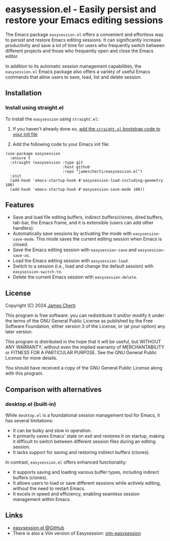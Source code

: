 # easysession.el - Easily persist and restore your Emacs editing sessions

The Emacs package `easysession.el` offers a convenient and effortless way to persist and restore Emacs editing sessions. It can significantly increase productivity and save a lot of time for users who frequently switch between different projects and those who frequently open and close the Emacs editor.

In addition to its automatic session management capabilities, the `easysession.el` Emacs package also offers a variety of useful Emacs commands that allow users to save, load, list and delete session.

## Installation

### Install using straight.el
To install the `easysession` using `straight.el`:
1. If you haven't already done so, [add the `straight.el` bootstrap code to your init file ](https://github.com/radian-software/straight.el?tab=readme-ov-file#getting-started)

2. Add the following code to your Emacs init file:
```
(use-package easysession
  :ensure t
  :straight (easysession :type git
                         :host github
                         :repo "jamescherti/easysession.el")
  :init
  (add-hook 'emacs-startup-hook #'easysession-load-including-geometry 100)
  (add-hook 'emacs-startup-hook #'easysession-save-mode 100))
```

## Features

- Save and load file editing buffers, indirect buffers/clones, dired buffers, tab-bar, the Emacs frame, and it is extensible (users can add other handlers).
- Automatically save sessions by activating the mode with `easysession-save-mode`.
  This mode saves the current editing session when Emacs is closed.
- Save the Emacs editing session with `easysession-save` and `easysession-save-as`.
- Load the Emacs editing session with `easysession-load`.
- Switch to a session (i.e., load and change the default session) with `easysession-switch-to`.
- Delete the current Emacs session with `easysession-delete`.

## License

Copyright (C) 2024 [James Cherti](https://www.jamescherti.com)

This program is free software: you can redistribute it and/or modify it under the terms of the GNU General Public License as published by the Free Software Foundation, either version 3 of the License, or (at your option) any later version.

This program is distributed in the hope that it will be useful, but WITHOUT ANY WARRANTY; without even the implied warranty of MERCHANTABILITY or FITNESS FOR A PARTICULAR PURPOSE. See the GNU General Public License for more details.

You should have received a copy of the GNU General Public License along with this program.

## Comparison with alternatives

### desktop.el (built-in)

While `desktop.el` is a foundational session management tool for Emacs, it has several limitations:
- It can be bulky and slow in operation.
- It primarily saves Emacs' state on exit and restores it on startup, making it difficult to switch between different session files during an editing session.
- It lacks support for saving and restoring indirect buffers (clones).

In contrast, `easysession.el` offers enhanced functionality:
- It supports saving and loading various buffer types, including indirect buffers (clones).
- It allows users to load or save different sessions while actively editing, without the need to restart Emacs.
- It excels in speed and efficiency, enabling seamless session management within Emacs.

## Links

- [easysession.el @GitHub](https://github.com/jamescherti/easysession.el)
- There is also a Vim version of Easysession: [vim-easysession](https://github.com/jamescherti/vim-easysession)
